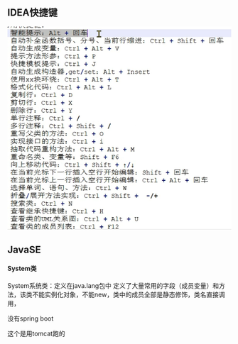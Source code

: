 ## IDEA快捷键

![Snipaste_2022-05-06_16-51-05](JavaSE.assets/Snipaste_2022-05-06_16-51-05.png)

## JavaSE

#### System类

System系统类：定义在java.lang包中
定义了大量常用的字段（成员变量）和方法，该类不能实例化对象，不能new，类中的成员全部是静态修饰，类名直接调用，





没有spring boot

这个是用tomcat跑的
